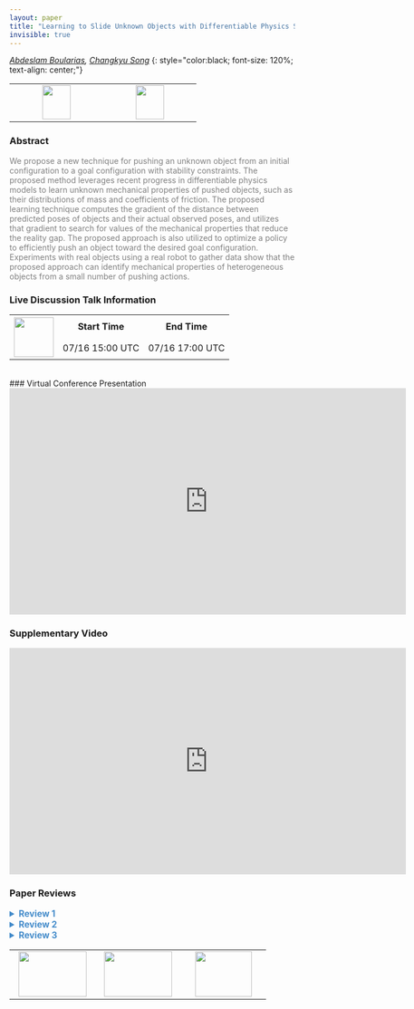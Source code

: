 ```yaml
---
layout: paper
title: "Learning to Slide Unknown Objects with Differentiable Physics Simulations"
invisible: true
---
```

*[Abdeslam Boularias](http://rl.cs.rutgers.edu),  [Changkyu Song](https://sites.google.com/site/changkyusong86/)*
{: style="color:black; font-size: 120%; text-align: center;"}

<table width="30%"> <tr>
<td style="width: 20%; text-align: center;"><a href="http://www.roboticsproceedings.org/rss16/p099.pdf"><img src="{{ site.baseurl }}/images/paper_link.png"
width = "50"  height = "60"/> </a> </td>

<td style="width: 20%; text-align: center;"><a href="https://sites.google.com/site/changkyusong86/research/rss2020"><img src="{{ site.baseurl }}/images/website_link.png"
width = "50"  height = "60"/> </a> </td>

</tr></table>

### Abstract
<html><p style="color:gray; font-size: 100%; text-align: justified;">
 We propose a new technique for pushing an unknown object from an initial configuration to a goal configuration with stability constraints. The proposed method leverages recent progress in differentiable physics models to learn unknown mechanical properties of pushed objects, such as their distributions of mass and coefficients of friction. The proposed learning technique computes the gradient of the distance between predicted poses of objects and their actual observed poses, and utilizes that gradient to search for values of the mechanical properties that reduce the reality gap. The proposed  approach is also utilized to optimize a policy to efficiently push an object toward the desired goal configuration. Experiments with real objects using a real robot to gather data show that the proposed approach can identify mechanical properties of heterogeneous objects from a small number of pushing actions.
</p></html>

### Live Discussion Talk Information
<html>
<table width="50%">
<tr> <th rowspan="2"><a href="https://pheedloop.com/rss2020/virtual/"><img src="{{ site.baseurl }}/images/pheedloop_link.png" width = "70"  height = "70"/> </a> </th> <th> Start Time </th> <th> End Time </th> </tr>
<tr> <td> 07/16 15:00 UTC </td><td> 07/16 17:00 UTC </td></tr>
</table> <br> </html>
### Virtual Conference Presentation
<iframe width="700" height="400" src="https://www.youtube.com/embed/BRda93s1HIg" frameborder="0" allow="accelerometer; autoplay; encrypted-media; gyroscope; picture-in-picture" allowfullscreen></iframe>

### Supplementary Video
<iframe width="700" height="400" src="https://www.youtube.com/embed/2LQl5Ibeb0E " frameborder="0" allow="accelerometer; autoplay; encrypted-media; gyroscope; picture-in-picture" allowfullscreen></iframe>

### Paper Reviews
<details><summary style="font-size:110%; color:#438BCA; cursor: pointer;"><b> Review 1</b></summary>
<p style="color:gray; font-size: 100%; text-align: justified; white-space: pre-line">
The paper presents a method for using differentiable physics to perform planar pushing tasks. By utilizing a differentiable formulation of planar pushing equations of motion, the robot can simultaneously push an object to the desired target and identify the internal mass distribution of the object.

The derivations appear to be correct (though I admit I did not check them in detail), and the overall method comes across as well thought-out and very reasonable. The complete system is also logically designed, and evaluated well.

The results seem compelling.

Overall, I think this is a reasonably strong paper.

My main reservations about this work are somewhat higher-level. First, with modern automatic differentiation tools, actually building a differentiable simulator, especially under the restricted settings considered in this paper, is not actually all that difficult. That's not a bad thing -- a contribution does not have to be difficult to be valuable. But I'm finding it hard not to think that the paper somewhat overcomplicates matters with two pages of dense linear algebra. Would it not be enough to describe the forward simulation formulation (which is not new, and based on textbook-standard equations), and then just state that the method relies on differentiating through these equations of motion? The derivatives are complicated, but not hard to automate.

Second, I can't help but think that, though the notion of differentiable physics for robotic control is very promising, in some sense this paper takes the "easy way out" by considering a restricted setting where many of the most challenging facets of this problem (establishing and breaking contacts in 3D, non-convex and complex collision shapes, etc.) are removed by construction, and therefore the lessons from this paper might be difficult to generalize to more general 3D manipulation scenarios.

Lastly, I can't help but think that, for the demo that is actually shown in the accompanying video, this method is a bit overkill -- while I really do appreciate the technical aspects of the approach and I think it's interesting and valuable, in the end it enables a robot to push a hammer to the edge of a table. Somehow it seems like tasks like this can be solved more easily in other ways, for example by relying more heavily on feedback as opposed to detailed modeling and system identification. This is of course a bit of a digression, and I do think the paper should be judged on its merits, but perhaps this remark might suggest to the authors that a more convincing evaluation would increase the impact of the work.
</p> </details>

<details><summary style="font-size:110%; color:#438BCA; cursor: pointer;"><b> Review 2</b></summary>
<p style="color:gray; font-size: 100%; text-align: justified; white-space: pre-line">
Originality
===========
The idea is original. Representing a non-homogeneous object as a collection of homogeneous cubes is not very novel, but the application to estimating friction and mass seems original.

Quality
=======
The theory seems sound, the experiments are convincing.

Clarity
=======
The paper reads OK. The detailed derivations make the paper hard to read. I'd suggest shifting some of them to an appendix and add a few illustrations instead in the main paper. The assumptions and limitations need to be pointed out more clearly. The planning and control approach is also somewhat unclear.

Significance
============
An important step towards efficient system identification for sliding objects.

Major Comments:
===============
- Sect. III: If I understand that correctly, you take the maximum extensions of the object as seen from above and project them down on the surface to get the shape for the cuboids. An illustration would help here. Why do we need a partial 3D view, in the end it seems like everything is done with a single layer of cuboids (so just background subtraction and an overhead camera would suffice).

- I'd make more explicit earlier on that everything is purely 2D, i.e., you don't estimate the height of the center of mass etc.

- Please point the assumptions and limitations of the model out more explicitly. In the end we only have a friction coefficient for Coulomb friction. So the model cannot identify more complex friction effects like stiction, which might actually make a big difference between the careful, small pokes for system identification and the long pushes for moving the object in the end.

- It should also be pointed out earlier that the forces are always parallel to the surface.

- Sect. VI: Is a bit vague, if this is about a policy gradient approach, explain it in RL terms (reward, state, action, policy). Maybe just call it gradient-based optimization. It is also very vague what the gradient actually is.

- Fig. 3: The mass distribution of the book seems rather strange, you'd expect almost no mass on the left half (cover) while the estimated distribution has a clear diagonal structure. This diagonal structure is also present in the other objects. Where does this come from? An artefact of how data is collected?

- Sect. VIII: It would also be nice to include a figure illustrating the results of planning and control, e.g., push arrows around an object that are color-coded according to their quality.

Minor Comments:
===============

- Equation 1 -> Eqaution (1) , use \eqref{}

- Algo 2: the formatting of multi-letter subscripts is very inconsistent (e.g. _waypoint vs. _left), as is the formatting of the variable "improvement"
</p> </details>

<details><summary style="font-size:110%; color:#438BCA; cursor: pointer;"><b> Review 3</b></summary>
<p style="color:gray; font-size: 100%; text-align: justified; white-space: pre-line">
This is a beautiful paper. I think the experimental evaluation of contributions (1) and (2) is compellingly shown in Fig 3. The results section is comprehensive, the paper is well written. As far as I can tell contribution (1) is original, but the idea of differentiating a simulator with LCP constraints was recently shown by Amos and Kolter (https://arxiv.org/abs/1810.13400).

It is worth clarifying how high-resolution can we make the 3D voxel grids representing the object, while still being able to estimate the mass and the friction.   
</p> </details>

<table width="100%"><tr><td style="width: 30%; text-align: center;"><a href="{{ site.baseurl }}/program/papers/98"> <img src="{{ site.baseurl }}/images/previous_icon.png" width = "120"  height = "80"/> </a> </td>

<td style="width: 30%; text-align: center;"><a href="{{ site.baseurl }}/program/papers"> <img src="{{ site.baseurl }}/images/overview_icon.png" width = "120"  height = "80"/> </a> </td> 

<td style="width: 30%; text-align: center;"><a href="{{ site.baseurl }}/program/papers/100"> <img src="{{ site.baseurl }}/images/next_icon.png" width = "100"  height = "80"/> </a> </td> 

</tr></table>

